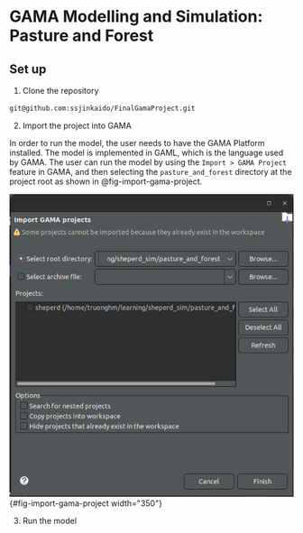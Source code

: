 # GAMA Modelling and Simulation: Pasture and Forest

## Set up

1. Clone the repository

```bash
git@github.com:ssjinkaido/FinalGamaProject.git
```

2. Import the project into GAMA

In order to run the model, the user needs to have the GAMA Platform installed. The model is implemented in GAML, which is the language used by GAMA. The user can run the model by using the `Import > GAMA Project` feature in GAMA, and then selecting the `pasture_and_forest` directory at the project root as shown in @fig-import-gama-project.

![Importing a GAMA Project](report/images/2024-02-02-04-55-14.png){#fig-import-gama-project width="350"}

3. Run the model

